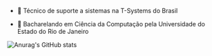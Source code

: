 - 🔭 Técnico de suporte a sistemas na T-Systems do Brasil

- 🌱 Bacharelando em Ciência da Computação pela Universidade do Estado do Rio de Janeiro

![Anurag's GitHub stats](https://github-readme-stats.vercel.app/api?username=fael0306)
